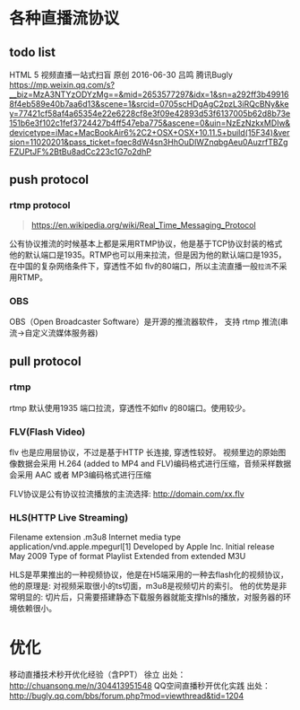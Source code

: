 # 各种直播流协议
## todo list
HTML 5 视频直播一站式扫盲
原创 2016-06-30 吕鸣 腾讯Bugly
https://mp.weixin.qq.com/s?__biz=MzA3NTYzODYzMg==&mid=2653577297&idx=1&sn=a292ff3b499168f4eb589e40b7aa6d13&scene=1&srcid=0705scHDgAgC2pzL3iRQcBNy&key=77421cf58af4a65354e22e6228cf8e3f09e42893d53f6137005b62d8b73e151b6e3f102c1fef3724427b4ff547eba775&ascene=0&uin=NzEzNzkxMDIw&devicetype=iMac+MacBookAir6%2C2+OSX+OSX+10.11.5+build(15F34)&version=11020201&pass_ticket=fqec8dW4sn3HhOuDlWZnqbgAeu0AuzrfTBZgFZUPtJF%2BtBu8adCc223c1G7o2dhP

## push protocol
### rtmp protocol
> https://en.wikipedia.org/wiki/Real_Time_Messaging_Protocol

公有协议推流的时候基本上都是采用RTMP协议，他是基于TCP协议封装的格式
他的默认端口是1935。RTMP也可以用来拉流，但是因为他的默认端口是1935，在中国的复杂网络条件下，穿透性不如 flv的80端口，所以主流直播一般`拉流`不采用RTMP。

### OBS
OBS（Open Broadcaster Software）是开源的推流器软件， 支持 rtmp 推流(串流->自定义流媒体服务器)

## pull protocol
### rtmp
rtmp 默认使用1935 端口拉流，穿透性不如flv 的80端口。使用较少。

### FLV(Flash Video)
flv 也是应用层协议，不过是基于HTTP 长连接, 穿透性较好。
视频里边的原始图像数据会采用 H.264 (added to MP4 and FLV)编码格式进行压缩，音频采样数据会采用 AAC 或者 MP3编码格式进行压缩

FLV协议是公有协议拉流播放的主流选择: http://domain.com/xx.flv

### HLS(HTTP Live Streaming)

  Filename extension	.m3u8
  Internet media type	application/vnd.apple.mpegurl[1]
  Developed by	Apple Inc.
  Initial release	May 2009
  Type of format	Playlist
  Extended from	extended M3U

HLS是苹果推出的一种视频协议，他是在H5端采用的一种去flash化的视频协议，
他的原理是: 对视频采取很小的ts切面，m3u8是视频切片的索引。
他的优势是非常明显的: 切片后，只需要搭建静态下载服务器就能支撑hls的播放，对服务器的环境依赖很小。

# 优化
移动直播技术秒开优化经验（含PPT） 徐立
出处：http://chuansong.me/n/304413951548
QQ空间直播秒开优化实践
出处：http://bugly.qq.com/bbs/forum.php?mod=viewthread&tid=1204